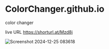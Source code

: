 # ColorChanger.github.io
color changer 


live URL https://shorturl.at/Mzd8j

![Screenshot 2024-12-25 083618](https://github.com/user-attachments/assets/7ca5870a-0e63-4cf3-8dc8-b6444f182f72)
